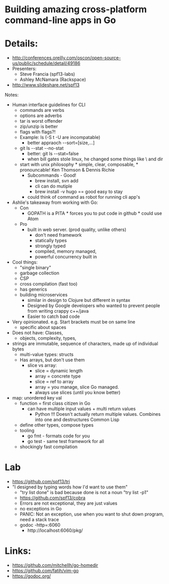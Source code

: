 # Building amazing cross-platform command-line apps in Go

# Details:
* http://conferences.oreilly.com/oscon/open-source-us/public/schedule/detail/49186
* Presenters:
  * Steve Francia (spf13-labs)
  * Ashley McNamara (Rackspace)
* http://www.slideshare.net/spf13
	

Notes:
* Human interface guidelines for CLI
  * commands are verbs
  * options are adverbs
  * tar is worst offender
  * zip/unzip is better
  * flags with flags?!
  * Example: ls (-S t -U are incompatable)
      * better appraoch --sort=[size,...]
  * git ls --stat --no-stat
      * better:  git ls --stat=false
	* when bill gates stole linux, he changed some things like \ and dir
  * start with unix philosophy 
		* simple, clear, composable, 
		* pronouncable!
		Ken Thomson & Dennis Richie
	* Subcommands - Good!
		* brew install, svn add
		* cli can do mutiple
		* brew install -v hugo == good  easy to stay
	* could think of command as robot for running cli app's
* Ashlie's takeaway from working with Go:
	* Con
	    * GOPATH is a PITA
			  * forces you to put code in github
			  * could use Atom
	* Pro
	  * built in web server.  (prod quality, unlike others)
		* don't need framework
		* statically types
		* strongly typed
		* compiled, memory managed, 
		* powerful concurrency built in
* Cool things:  
  * "single binary"
  * garbage collection
  * CSP
  * cross compilation (fast too)
  * has generics
  * building microservices
	* similar in design to Clojure but different in syntax
	* Designed by Google developers who wanted to prevent people from writing crappy c++/java
	* Easier to catch bad code
* Very opinionated.  e.g. Start brackets must be on same line
	* specific about spaces
* Does not have:  Classes, 
	* objects, complexity, types, 
* strings are immutable, sequence of characters, made up of individual bytes
	* multi-value types:  structs
	* Has arrays, but don't use them
		* slice vs array:  
			* slice = dynamic length
			* array = concrete type
			* slice = ref to array
			* array = you manage, slice Go managed.
			* always use slices (until you know better)
* map:  unordered key val
	* function = first class citizen in Go
		* can have multiple input values + multi return values
			* Python !!!  Doesn't actually return multiple values.  Combines into one and destructures		Common Lisp 
	* define other types, compose types
	* tooling
		* go fmt - formats code for you
		* go test - same test framework for all
	* shockingly fast compilation

# Lab
* https://github.com/spf13/tri
* "I designed by typing words how I'd want to use them"
	* "try list done" is bad because done is not a noun  "try list -p1"
	* https://github.com/spf13/cobra
	* Errors are not exceptional, they are just values
	* no exceptions in Go
	* PANIC:  Not an exception, use when you want to shut down program, need a stack trace
	* godoc -http=:6060
	  * http://localhost:6060/pkg/

# Links:
* https://github.com/mitchellh/go-homedir
* https://github.com/fatih/vim-go
* https://godoc.org/
		
